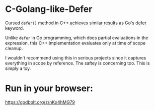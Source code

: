 # C-Golang-like-Defer
Cursed `defer()` method in C++ achieves similar results as Go's defer keyword.

Unlike `defer` in Go programming, which does partial evaluations in the expression, this C++ implementation evaluates only at time of scope cleanup.

I wouldn't recommend using this in serious projects since it captures everything in scope by reference. The saftey is concerning too. This is simply a toy.

# Run in your browser:
https://godbolt.org/z/nKx4hMG79

